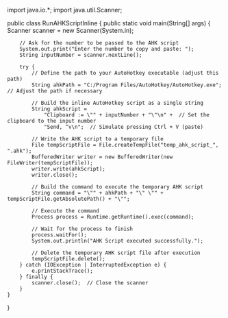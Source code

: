 import java.io.*;
import java.util.Scanner;

public class RunAHKScriptInline {
    public static void main(String[] args) {
        Scanner scanner = new Scanner(System.in);

        // Ask for the number to be passed to the AHK script
        System.out.print("Enter the number to copy and paste: ");
        String inputNumber = scanner.nextLine();

        try {
            // Define the path to your AutoHotkey executable (adjust this path)
            String ahkPath = "C:/Program Files/AutoHotkey/AutoHotkey.exe";  // Adjust the path if necessary

            // Build the inline AutoHotkey script as a single string
            String ahkScript = 
                "Clipboard := \"" + inputNumber + "\"\n" +  // Set the clipboard to the input number
                "Send, ^v\n";  // Simulate pressing Ctrl + V (paste)

            // Write the AHK script to a temporary file
            File tempScriptFile = File.createTempFile("temp_ahk_script_", ".ahk");
            BufferedWriter writer = new BufferedWriter(new FileWriter(tempScriptFile));
            writer.write(ahkScript);
            writer.close();

            // Build the command to execute the temporary AHK script
            String command = "\"" + ahkPath + "\" \"" + tempScriptFile.getAbsolutePath() + "\"";

            // Execute the command
            Process process = Runtime.getRuntime().exec(command);

            // Wait for the process to finish
            process.waitFor();
            System.out.println("AHK Script executed successfully.");

            // Delete the temporary AHK script file after execution
            tempScriptFile.delete();
        } catch (IOException | InterruptedException e) {
            e.printStackTrace();
        } finally {
            scanner.close();  // Close the scanner
        }
    }
}
